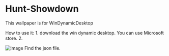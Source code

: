 # Hunt-Showdown
This wallpaper is for WinDynamicDesktop

How to use it: 
1.
download the win dynamic desktop. You can use Microsoft store.
2.

![image](https://user-images.githubusercontent.com/98459987/208745334-a3a61bcd-5d61-4849-8879-e46bf95bf370.png)
Find the json file.
